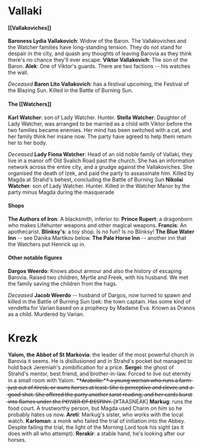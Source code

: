 # Vallaki

#### [[Vallakoviches]]
**Baroness Lydia Vallakovich**: Widow of the Baron. The Vallakoviches and the Watcher families have long-standing tension. They do not stand for despair in the city, and quash any thoughts of leaving Barovia as they think there's no chance they'll ever escape.
**Viktor Vallakovich**: The son of the Baron.
**Alek**: One of Viktor's guards. There are two factions -- his watches the wall.

*Deceased*
**Baron Lito Vallakovich**: has a festival upcoming, the Festival of the Blazing Sun. Killed in the Battle of Burning Sun.

#### The [[Watchers]]

**Karl Watcher**: son of Lady Watcher. Hunter.
**Stella Watcher**: Daughter of Lady Watcher, was arranged to be married as a child with Viktor before the two families became enemies. Her mind has been switched with a cat, and her family think her insane now. The party have agreed to help them return her to her body.

*Deceased*
**Lady Fiona Watcher**: Head of an old noble family of Vallaki, they live in a manor off Old Svalich Road past the church. She has an information network across the entire city, and a grudge against the Vallakoviches. She organised the death of Izek, and paid the party to assassinate him. Killed by Magda at Strahd's behest, concluding the Battle of Burning Sun
**Nikolai Watcher**: son of Lady Watcher. Hunter. Killed in the Watcher Manor by the party minus Magda during the masquerade

#### Shops
**The Authors of Iron**: A blacksmith, inferior to:
**Prince Rupert**: a dragonborn who makes Lifehunter weapons and other magical weapons.
**Francis**: An apothecarist.
**Blinksy's**: a toy shop. Is no fun? Is no Blinksy!
**The Blue Water Inn** -- see Danika Martikov below.
**The Pale Horse Inn** -- another inn that the Watchers put Henrick up in.

#### Other notable figures

**Dargos Weerdo**: Knows about armour and also the history of escaping Barovia. Raised two children, Myrtle and Freek, with his husband. We met the family saving the children from the hags.

*Deceased*
**Jacob Weerdo** -- husband of Dargos, now turned to spawn and killed in the Battle of Burning Sun
Izek: the town captain. Has some kind of vendetta for Varian based on a prophecy by Madame Eva. Known as Dranos as a child. Murdered by Varian.

# Krezk

**Yalom, the Abbot of St Markovia**: the leader of the most powerful church in Barovia it seems. He is disillusioned and in Strahd's pocket but managed to hold back Jeremiah's zombification for a price.
**Sergei**: the ghost of Strahd's mentor, best friend, and brother-in-law. Forced to live out eternity in a small room with Yalom.
**̶A̶r̶a̶b̶e̶l̶l̶e̶:**̶ ̶a̶ ̶y̶o̶u̶n̶g̶ ̶w̶o̶m̶a̶n̶ ̶w̶h̶o̶ ̶r̶u̶n̶s̶ ̶a̶ ̶f̶a̶r̶m̶ ̶j̶u̶s̶t̶ ̶o̶u̶t̶ ̶o̶f̶ ̶K̶r̶e̶s̶k̶,̶ ̶o̶r̶ ̶o̶w̶n̶s̶ ̶h̶o̶r̶s̶e̶s̶ ̶a̶t̶ ̶l̶e̶a̶s̶t̶.̶ ̶S̶h̶e̶ ̶i̶s̶ ̶p̶e̶r̶c̶e̶p̶t̶i̶v̶e̶ ̶a̶n̶d̶ ̶c̶l̶e̶v̶e̶r̶,̶ ̶a̶n̶d̶ ̶a̶ ̶g̶o̶o̶d̶ ̶s̶h̶o̶t̶.̶ ̶S̶h̶e̶ ̶o̶f̶f̶e̶r̶e̶d̶ ̶t̶h̶e̶ ̶p̶a̶r̶t̶y̶ ̶a̶n̶o̶t̶h̶e̶r̶ ̶t̶a̶r̶o̶t̶ ̶r̶e̶a̶d̶i̶n̶g̶,̶ ̶a̶n̶d̶ ̶h̶e̶r̶ ̶c̶a̶r̶d̶s̶ ̶b̶u̶r̶s̶t̶ ̶i̶n̶t̶o̶ ̶f̶l̶a̶m̶e̶s̶ ̶u̶n̶d̶e̶r̶ ̶t̶h̶e̶ ̶P̶O̶W̶E̶R̶ ̶O̶F̶ ̶D̶E̶S̶T̶I̶N̶Y̶.̶ [#TAASNEAK]
**Markug**: runs the food court. A trustworthy person, but Magda used Charm on him so he probably hates us now.
**Areti**: Markug's sister, who works with the local watch.
**Karloman**: a monk who failed the trial of initiation into the Abbey. Despite failing the trial, the light of the Morning Lord took his sight (as it does with all who attempt).
**Rerakir**: a stable hand, he's looking after our horses.